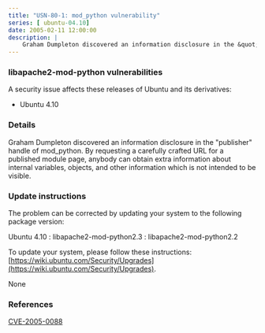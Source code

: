 ```yaml
---
title: "USN-80-1: mod_python vulnerability"
series: [ ubuntu-04.10]
date: 2005-02-11 12:00:00
description: |
    Graham Dumpleton discovered an information disclosure in the &quot;publisher&quot; handle of mod_python. By requesting a carefully crafted URL for a published module page, anybody can obtain extra information about internal variables, objects, and other information which is not intended to be visible.
--- 
```

 
### libapache2-mod-python vulnerabilities

A security issue affects these releases of Ubuntu and its derivatives:

* Ubuntu 4.10

### Details

Graham Dumpleton discovered an information disclosure in the &quot;publisher&quot; handle of mod_python. By requesting a carefully crafted URL for a published module page, anybody can obtain extra information about internal variables, objects, and other information which is not intended to be visible.

### Update instructions

The problem can be corrected by updating your system to the following package version:

Ubuntu 4.10
 : libapache2-mod-python2.3 
 : libapache2-mod-python2.2 

To update your system, please follow these instructions: [https://wiki.ubuntu.com/Security/Upgrades](https://wiki.ubuntu.com/Security/Upgrades).

None

### References

 [CVE-2005-0088](http://people.ubuntu.com/~ubuntu-security/cve/CVE-2005-0088)
 
